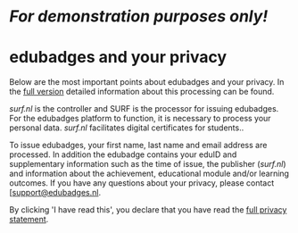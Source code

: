 # *For demonstration purposes only!*
# edubadges and your privacy

Below are the most important points about edubadges and your privacy. In the [full version](https://raw.githubusercontent.com/edubadges/privacy/master/surf.nl/informal-edubadges-agreement-en.md) detailed information about this processing can be found.

*surf.nl* is the controller and SURF is the processor for issuing edubadges. For the edubadges platform to function, it is necessary to process your personal data. *surf.nl* facilitates digital certificates for students..

To issue edubadges, your first name, last name and email address are processed. In addition the edubadge contains your eduID and supplementary information such as the time of issue, the publisher (*surf.nl*) and information about the achievement, educational module and/or learning outcomes. If you have any questions about your privacy, please contact [[support@edubadges.nl](mailto:support@edubadges.nl).

By clicking 'I have read this', you declare that you have read the [full privacy statement](https://raw.githubusercontent.com/edubadges/privacy/master/surf.nl/informal-edubadges-agreement-en.md).
